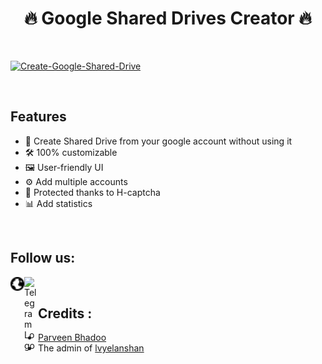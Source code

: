 <h1 align="center">🔥 Google Shared Drives Creator 🔥<br></h1> 

<br />

<!-- > ## A simple script to automate the google Shared Drives creation. -->
[![Create-Google-Shared-Drive](https://i.imgur.com/GB6clwg.png)](https://github.com/MsGsuite/MsGsuite)

<br />


## Features
- 🔭 Create Shared Drive from your google account without using it
- 🛠 100% customizable 
- 🖼 User-friendly UI
- ⚙️ Add multiple accounts
- 🔐 Protected thanks to H-captcha 
- 📊 Add statistics

<br />

<!-- [![Indrajeet's github stats](https://github-readme-stats.vercel.app/api?username=msgsuite&count_private=true&include_all_commits=true&theme=radical)](https://t.me/msgsuite)-->

## Follow us:
[<img align="left" alt="Website Logo" width="22px" src="https://raw.githubusercontent.com/iconic/open-iconic/master/svg/globe.svg" />][website]
[<img align="left" alt="Telegram Logo" width="22px" src="https://upload.wikimedia.org/wikipedia/commons/8/83/Telegram_2019_Logo.svg" />][telegram]
<br />
<!-- Optional if you have blogs -->
## Credits :
* [Parveen Bhadoo](https://github.com/ParveenBhadooOfficial/Create-Google-Shared-Drive)
* The admin of [lvyelanshan](https://t.me/lvyelanshan_share)
<!-- BLOG-POST-LIST:START -->
<!-- BLOG-POST-LIST:END -->
<!-- This section you create this variables that are used above -->
[website]: https://td.msgsuite.workers.dev
[telegram]: https://t.me/MsGsuite
